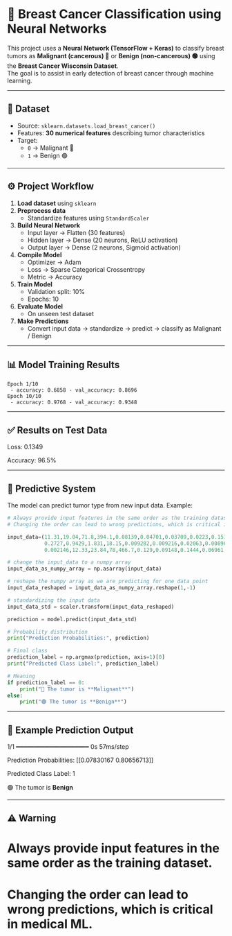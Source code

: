 # 🧠 Breast Cancer Classification using Neural Networks

This project uses a **Neural Network (TensorFlow + Keras)** to classify breast tumors as **Malignant (cancerous) 🔴** or **Benign (non-cancerous) 🟢** using the **Breast Cancer Wisconsin Dataset**.  
The goal is to assist in early detection of breast cancer through machine learning.

---

## 📂 Dataset
- Source: `sklearn.datasets.load_breast_cancer()`
- Features: **30 numerical features** describing tumor characteristics
- Target:
  - `0` → Malignant 🔴
  - `1` → Benign 🟢

---

## ⚙️ Project Workflow
1. **Load dataset** using `sklearn`
2. **Preprocess data**
   - Standardize features using `StandardScaler`
3. **Build Neural Network**
   - Input layer → Flatten (30 features)
   - Hidden layer → Dense (20 neurons, ReLU activation)
   - Output layer → Dense (2 neurons, Sigmoid activation)
4. **Compile Model**
   - Optimizer → Adam
   - Loss → Sparse Categorical Crossentropy
   - Metric → Accuracy
5. **Train Model**
   - Validation split: 10%
   - Epochs: 10
6. **Evaluate Model**
   - On unseen test dataset
7. **Make Predictions**
   - Convert input data → standardize → predict → classify as Malignant / Benign

---

## 📊 Model Training Results
```text
Epoch 1/10
 - accuracy: 0.6858 - val_accuracy: 0.8696
Epoch 10/10
 - accuracy: 0.9768 - val_accuracy: 0.9348
```

---
## ✅ Results on Test Data

Loss: 0.1349

Accuracy: 96.5%

---
## 🧪 Predictive System

The model can predict tumor type from new input data. Example:

```python
# Always provide input features in the same order as the training dataset.
# Changing the order can lead to wrong predictions, which is critical in medical ML.

input_data=(11.31,19.04,71.8,394.1,0.08139,0.04701,0.03709,0.0223,0.1516,0.05667,
            0.2727,0.9429,1.831,18.15,0.009282,0.009216,0.02063,0.008965,0.02183,
            0.002146,12.33,23.84,78,466.7,0.129,0.09148,0.1444,0.06961,0.24,0.06641)

# change the input_data to a numpy array
input_data_as_numpy_array = np.asarray(input_data)

# reshape the numpy array as we are predicting for one data point
input_data_reshaped = input_data_as_numpy_array.reshape(1,-1)

# standardizing the input data
input_data_std = scaler.transform(input_data_reshaped)

prediction = model.predict(input_data_std)

# Probability distribution
print("Prediction Probabilities:", prediction)

# Final class
prediction_label = np.argmax(prediction, axis=1)[0]
print("Predicted Class Label:", prediction_label)

# Meaning
if prediction_label == 0:
    print("🔴 The tumor is **Malignant**")
else:
    print("🟢 The tumor is **Benign**")
```
---
## 🔎 Example Prediction Output  
1/1 ━━━━━━━━━━━━━━━━━━━━ 0s 57ms/step  

Prediction Probabilities: [[0.07830167 0.80656713]]  

Predicted Class Label: 1  

🟢 The tumor is **Benign**  

---
## ⚠️ Warning  
# Always provide input features in the same order as the training dataset.
# Changing the order can lead to wrong predictions, which is critical in medical ML.




